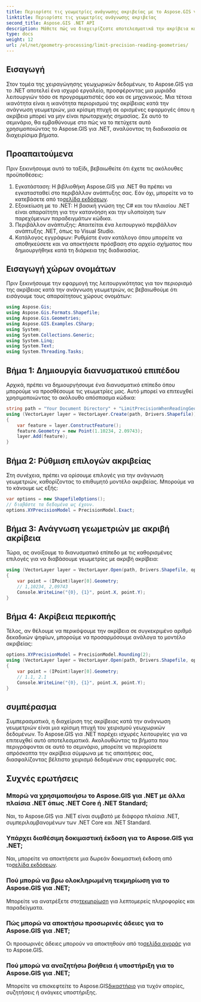 ```yaml
---
title: Περιορίστε τις γεωμετρίες ανάγνωσης ακριβείας με το Aspose.GIS για .NET
linktitle: Περιορίστε τις γεωμετρίες ανάγνωσης ακριβείας
second_title: Aspose.GIS .NET API
description: Μάθετε πώς να διαχειρίζεστε αποτελεσματικά την ακρίβεια κατά την ανάγνωση γεωμετριών χρησιμοποιώντας το Aspose.GIS για .NET. Ακολουθήστε τον βήμα προς βήμα οδηγό μας για βέλτιστο χειρισμό δεδομένων.
type: docs
weight: 12
url: /el/net/geometry-processing/limit-precision-reading-geometries/
---
```

## Εισαγωγή
Στον τομέα της χειραγώγησης γεωχωρικών δεδομένων, το Aspose.GIS για το .NET αποτελεί ένα ισχυρό εργαλείο, προσφέροντας μια μυριάδα λειτουργιών τόσο σε προγραμματιστές όσο και σε μηχανικούς. Μια τέτοια ικανότητα είναι η ικανότητα περιορισμού της ακρίβειας κατά την ανάγνωση γεωμετριών, μια κρίσιμη πτυχή σε ορισμένες εφαρμογές όπου η ακρίβεια μπορεί να μην είναι πρωταρχικής σημασίας. Σε αυτό το σεμινάριο, θα εμβαθύνουμε στο πώς να το πετύχετε αυτό χρησιμοποιώντας το Aspose.GIS για .NET, αναλύοντας τη διαδικασία σε διαχειρίσιμα βήματα.
## Προαπαιτούμενα
Πριν ξεκινήσουμε αυτό το ταξίδι, βεβαιωθείτε ότι έχετε τις ακόλουθες προϋποθέσεις:
1.  Εγκατάσταση: Η βιβλιοθήκη Aspose.GIS για .NET θα πρέπει να εγκατασταθεί στο περιβάλλον ανάπτυξης σας. Εάν όχι, μπορείτε να το κατεβάσετε από το[σελίδα εκδόσεων](https://releases.aspose.com/gis/net/).
2. Εξοικείωση με το .NET: Η βασική γνώση της C# και του πλαισίου .NET είναι απαραίτητη για την κατανόηση και την υλοποίηση των παρεχόμενων παραδειγμάτων κώδικα.
3. Περιβάλλον ανάπτυξης: Απαιτείται ένα λειτουργικό περιβάλλον ανάπτυξης .NET, όπως το Visual Studio.
4. Κατάλογος εγγράφων: Ρυθμίστε έναν κατάλογο όπου μπορείτε να αποθηκεύσετε και να αποκτήσετε πρόσβαση στο αρχείο σχήματος που δημιουργήθηκε κατά τη διάρκεια της διαδικασίας.

## Εισαγωγή χώρων ονομάτων
Πριν ξεκινήσουμε την εφαρμογή της λειτουργικότητας για τον περιορισμό της ακρίβειας κατά την ανάγνωση γεωμετριών, ας βεβαιωθούμε ότι εισάγουμε τους απαραίτητους χώρους ονομάτων:
```csharp
using Aspose.Gis;
using Aspose.Gis.Formats.Shapefile;
using Aspose.Gis.Geometries;
using Aspose.GIS.Examples.CSharp;
using System;
using System.Collections.Generic;
using System.Linq;
using System.Text;
using System.Threading.Tasks;
```

## Βήμα 1: Δημιουργία διανυσματικού επιπέδου
Αρχικά, πρέπει να δημιουργήσουμε ένα διανυσματικό επίπεδο όπου μπορούμε να προσθέσουμε τις γεωμετρίες μας. Αυτό μπορεί να επιτευχθεί χρησιμοποιώντας το ακόλουθο απόσπασμα κώδικα:
```csharp
string path = "Your Document Directory" + "LimitPrecisionWhenReadingGeometries_out.shp";
using (VectorLayer layer = VectorLayer.Create(path, Drivers.Shapefile))
{
	var feature = layer.ConstructFeature();
	feature.Geometry = new Point(1.10234, 2.09743);
	layer.Add(feature);
}
```
## Βήμα 2: Ρύθμιση επιλογών ακριβείας
Στη συνέχεια, πρέπει να ορίσουμε επιλογές για την ανάγνωση γεωμετριών, καθορίζοντας το επιθυμητό μοντέλο ακριβείας. Μπορούμε να το κάνουμε ως εξής:
```csharp
var options = new ShapefileOptions();
// διαβάστε τα δεδομένα ως έχουν.
options.XYPrecisionModel = PrecisionModel.Exact;
```
## Βήμα 3: Ανάγνωση γεωμετριών με ακριβή ακρίβεια
Τώρα, ας ανοίξουμε το διανυσματικό επίπεδο με τις καθορισμένες επιλογές για να διαβάσουμε γεωμετρίες με ακριβή ακρίβεια:
```csharp
using (VectorLayer layer = VectorLayer.Open(path, Drivers.Shapefile, options))
{
	var point = (IPoint)layer[0].Geometry;
	// 1,10234, 2,09743
	Console.WriteLine("{0}, {1}", point.X, point.Y);
}
```
## Βήμα 4: Ακρίβεια περικοπής
Τέλος, αν θέλουμε να περικόψουμε την ακρίβεια σε συγκεκριμένο αριθμό δεκαδικών ψηφίων, μπορούμε να προσαρμόσουμε ανάλογα το μοντέλο ακριβείας:
```csharp
options.XYPrecisionModel = PrecisionModel.Rounding(2);
using (VectorLayer layer = VectorLayer.Open(path, Drivers.Shapefile, options))
{
	var point = (IPoint)layer[0].Geometry;
	// 1.1, 2.1
	Console.WriteLine("{0}, {1}", point.X, point.Y);
}
```

## συμπέρασμα
Συμπερασματικά, η διαχείριση της ακρίβειας κατά την ανάγνωση γεωμετριών είναι μια κρίσιμη πτυχή του χειρισμού γεωχωρικών δεδομένων. Το Aspose.GIS για .NET παρέχει ισχυρές λειτουργίες για να επιτευχθεί αυτό αποτελεσματικά. Ακολουθώντας τα βήματα που περιγράφονται σε αυτό το σεμινάριο, μπορείτε να περιορίσετε απρόσκοπτα την ακρίβεια σύμφωνα με τις απαιτήσεις σας, διασφαλίζοντας βέλτιστο χειρισμό δεδομένων στις εφαρμογές σας.
## Συχνές ερωτήσεις
### Μπορώ να χρησιμοποιήσω το Aspose.GIS για .NET με άλλα πλαίσια .NET όπως .NET Core ή .NET Standard;
Ναι, το Aspose.GIS για .NET είναι συμβατό με διάφορα πλαίσια .NET, συμπεριλαμβανομένων των .NET Core και .NET Standard.
### Υπάρχει διαθέσιμη δοκιμαστική έκδοση για το Aspose.GIS για .NET;
 Ναι, μπορείτε να αποκτήσετε μια δωρεάν δοκιμαστική έκδοση από το[σελίδα εκδόσεων](https://releases.aspose.com/).
### Πού μπορώ να βρω ολοκληρωμένη τεκμηρίωση για το Aspose.GIS για .NET;
 Μπορείτε να ανατρέξετε στο[τεκμηρίωση](https://reference.aspose.com/gis/net/) για λεπτομερείς πληροφορίες και παραδείγματα.
### Πώς μπορώ να αποκτήσω προσωρινές άδειες για το Aspose.GIS για .NET;
 Οι προσωρινές άδειες μπορούν να αποκτηθούν από το[σελίδα αγοράς](https://purchase.aspose.com/temporary-license/) για το Aspose.GIS.
### Πού μπορώ να αναζητήσω βοήθεια ή υποστήριξη για το Aspose.GIS για .NET;
 Μπορείτε να επισκεφτείτε το Aspose.GIS[δικαστήριο](https://forum.aspose.com/c/gis/33) για τυχόν απορίες, συζητήσεις ή ανάγκες υποστήριξης.